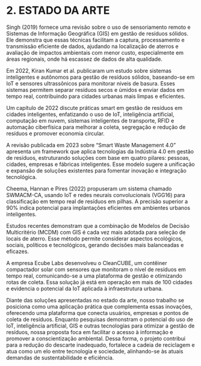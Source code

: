 # 2. ESTADO DA ARTE

  Singh (2019) fornece uma revisão sobre o uso de sensoriamento remoto e Sistemas de Informação Geográfica (GIS) em gestão de resíduos sólidos. Ele demonstra que essas técnicas facilitam a captura, processamento e transmissão eficiente de dados, ajudando na localização de aterros e avaliação de impactos ambientais com menor custo, especialmente em áreas regionais, onde há escassez de dados de alta qualidade.

  Em 2022, Kiran Kumar et al. publicaram um estudo sobre sistemas inteligentes e autônomos para gestão de resíduos sólidos, baseando-se em IoT e sensores ultrassônicos para monitorar níveis de basura. Esses sistemas permitem separar resíduos secos e úmidos e enviar dados em tempo real, contribuindo para cidades urbanas mais limpas e eficientes.

  Um capítulo de 2022 discute práticas smart em gestão de resíduos em cidades inteligentes, enfatizando o uso de IoT, inteligência artificial, computação em nuvem, sistemas inteligentes de transporte, RFID e automação ciberfísica para melhorar a coleta, segregação e redução de resíduos e promover economia circular.  
  
  A revisão publicada em 2023 sobre “Smart Waste Management 4.0” apresenta um framework que aplica tecnologias da Indústria 4.0 em gestão de resíduos, estruturando soluções com base em quatro pilares: pessoas, cidades, empresas e fábricas inteligentes. Esse modelo sugere a unificação e expansão de soluções existentes para fomentar inovação e integração tecnológica.

  Cheema, Hannan e Pires (2022) propuseram um sistema chamado SWMACM-CA, usando IoT e redes neurais convolucionais (VGG16) para classificação em tempo real de resíduos em pilhas. A precisão superior a 90% indica potencial para implantações eficientes em ambientes urbanos inteligentes.

  Estudos recentes demonstram que a combinação de Modelos de Decisão Multicritério (MCDM) com GIS é cada vez mais adotada para seleção de locais de aterro. Esse método permite considerar aspectos ecológicos, sociais, políticos e tecnológicos, gerando decisões mais balanceadas e eficazes.

  A empresa Ecube Labs desenvolveu o CleanCUBE, um contêiner compactador solar com sensores que monitoram o nível de resíduos em tempo real, comunicando-se a uma plataforma de gestão e otimizando rotas de coleta. Essa solução já está em operação em mais de 100 cidades e evidencia o potencial da IoT aplicada à infraestrutura urbana.

  Diante das soluções apresentadas no estado da arte, nosso trabalho se posiciona como uma aplicação prática que complementa essas inovações, oferecendo uma plataforma que conecta usuários, empresas e pontos de coleta de resíduos. Enquanto pesquisas demonstram o potencial do uso de IoT, inteligência artificial, GIS e outras tecnologias para otimizar a gestão de resíduos, nossa proposta foca em facilitar o acesso à informação e promover a conscientização ambiental. Dessa forma, o projeto contribui para a redução do descarte inadequado, fortalece a cadeia de reciclagem e atua como um elo entre tecnologia e sociedade, alinhando-se às atuais demandas de sustentabilidade e eficiência.
